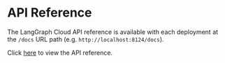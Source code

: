 # API Reference

The LangGraph Cloud API reference is available with each deployment at the `/docs` URL path (e.g. `http://localhost:8124/docs`).

Click <a href="/langgraph/cloud/reference/api/api_ref.html" target="_blank">here</a> to view the API reference.
